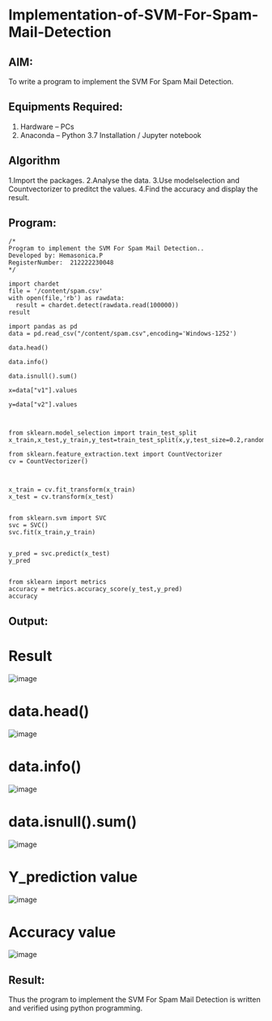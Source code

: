 # Implementation-of-SVM-For-Spam-Mail-Detection

## AIM:
To write a program to implement the SVM For Spam Mail Detection.

## Equipments Required:
1. Hardware – PCs
2. Anaconda – Python 3.7 Installation / Jupyter notebook

## Algorithm
1.Import the packages.
2.Analyse the data.
3.Use modelselection and Countvectorizer to preditct the values.
4.Find the accuracy and display the result.

## Program:
```
/*
Program to implement the SVM For Spam Mail Detection..
Developed by: Hemasonica.P
RegisterNumber:  212222230048
*/

import chardet
file = '/content/spam.csv'
with open(file,'rb') as rawdata:
  result = chardet.detect(rawdata.read(100000))
result

import pandas as pd 
data = pd.read_csv("/content/spam.csv",encoding='Windows-1252')

data.head()

data.info()

data.isnull().sum()

x=data["v1"].values

y=data["v2"].values



from sklearn.model_selection import train_test_split
x_train,x_test,y_train,y_test=train_test_split(x,y,test_size=0.2,random_state=0)

from sklearn.feature_extraction.text import CountVectorizer
cv = CountVectorizer()



x_train = cv.fit_transform(x_train)
x_test = cv.transform(x_test)


from sklearn.svm import SVC
svc = SVC()
svc.fit(x_train,y_train)


y_pred = svc.predict(x_test)
y_pred


from sklearn import metrics
accuracy = metrics.accuracy_score(y_test,y_pred)
accuracy

```

## Output:

# Result
![image](https://github.com/Hemasonica774/Implementation-of-SVM-For-Spam-Mail-Detection/assets/118361409/9e942fa2-866c-4138-86e8-5c58d60d98e6)

# data.head()
![image](https://github.com/Hemasonica774/Implementation-of-SVM-For-Spam-Mail-Detection/assets/118361409/fe006057-932e-46b8-88c3-bded7271e4b4)

# data.info()
![image](https://github.com/Hemasonica774/Implementation-of-SVM-For-Spam-Mail-Detection/assets/118361409/8debf9f1-1bb6-4a87-bb7e-7e4ea51fce53)

# data.isnull().sum()
![image](https://github.com/Hemasonica774/Implementation-of-SVM-For-Spam-Mail-Detection/assets/118361409/f6244309-d312-47d0-8b34-9edcacf1f1cb)

# Y_prediction value
![image](https://github.com/Hemasonica774/Implementation-of-SVM-For-Spam-Mail-Detection/assets/118361409/27f032aa-788e-4b84-b3d6-8e9c33db147e)

# Accuracy value
![image](https://github.com/Hemasonica774/Implementation-of-SVM-For-Spam-Mail-Detection/assets/118361409/31dc8b61-078f-49c2-9026-2388ce36b2bf)





## Result:
Thus the program to implement the SVM For Spam Mail Detection is written and verified using python programming.
